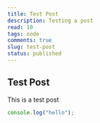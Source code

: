 ```yaml
---
title: Test Post
description: Testing a post
read: 10
tags: node
comments: true
slug: test-post
status: published
---
```


## Test Post
This is a test post

```js
console.log("hello");
```

